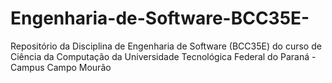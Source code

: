 # Engenharia-de-Software-BCC35E-
Repositório da Disciplina de Engenharia de Software (BCC35E) do curso de Ciência da Computação da Universidade Tecnológica Federal do Paraná - Campus Campo Mourão
